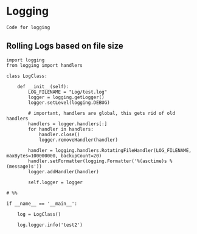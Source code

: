 # Logging

    Code for logging
    
## Rolling Logs based on file size



    import logging
    from logging import handlers

    class LogClass:
        
        def __init__(self):
            LOG_FILENAME = "Log/test.log"
            logger = logging.getLogger()
            logger.setLevel(logging.DEBUG)
            
            # important, handlers are global, this gets rid of old handlers
            handlers = logger.handlers[:]
            for handler in handlers:
                handler.close()
                logger.removeHandler(handler)
            
            handler = logging.handlers.RotatingFileHandler(LOG_FILENAME, maxBytes=100000000, backupCount=20)
            handler.setFormatter(logging.Formatter('%(asctime)s %(message)s'))
            logger.addHandler(handler)
            
            self.logger = logger
            
    # %%

    if __name__ == '__main__':
        
        log = LogClass()

        log.logger.info('test2')